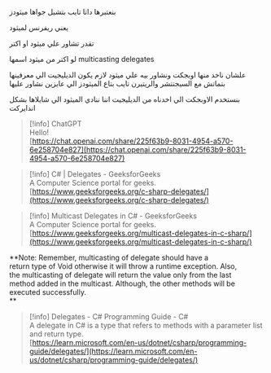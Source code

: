بنعتبرها داتا تايب بتشيل جواها ميثودز

يعني ريفرنس لميثود

تقدر تشاور علي ميثود او اكتر

لو اكتر من ميثود اسمها multicasting delegates

  

علشان ناخد منها اوبجكت ونشاور بيه علي ميثود لازم يكون الديليجيت الي معرفينها بتماتش مع السيجنتشر والريتيرن تايب بتاع الميثودز الي عايزين نشاور عليها

  

بنستخدم الاوبجكت الي اخدناه من الديليجيت اننا ننادي الميثود الي شايلاها بشكل اندايركت

> [!info] ChatGPT  
> Hello!  
> [https://chat.openai.com/share/225f63b9-8031-4954-a570-6e258704e827](https://chat.openai.com/share/225f63b9-8031-4954-a570-6e258704e827)  

> [!info] C# | Delegates - GeeksforGeeks  
> A Computer Science portal for geeks.  
> [https://www.geeksforgeeks.org/c-sharp-delegates/](https://www.geeksforgeeks.org/c-sharp-delegates/)  

> [!info] Multicast Delegates in C# - GeeksforGeeks  
> A Computer Science portal for geeks.  
> [https://www.geeksforgeeks.org/multicast-delegates-in-c-sharp/](https://www.geeksforgeeks.org/multicast-delegates-in-c-sharp/)  

**Note: Remember, multicasting of delegate should have a  
return type of Void otherwise it will throw a runtime exception. Also,  
the multicasting of delegate will return the value only from the last  
method added in the multicast. Although, the other methods will be  
executed successfully.  
**

> [!info] Delegates - C# Programming Guide - C#  
> A delegate in C# is a type that refers to methods with a parameter list and return type.  
> [https://learn.microsoft.com/en-us/dotnet/csharp/programming-guide/delegates/](https://learn.microsoft.com/en-us/dotnet/csharp/programming-guide/delegates/)
